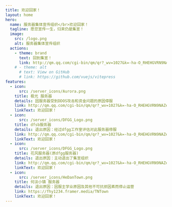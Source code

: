 ```yaml
---
title: 欢迎回家！
layout: home
hero:
  name: 服务器集体宣传组织</br>欢迎回家！
  tagline: 愿您宣传一生，归来仍是集宣！
  image:
    src: /logo.png
    alt: 服务器集体宣传组织
  actions:
    - theme: brand
      text: 回到集宣！
      link: http://qm.qq.com/cgi-bin/qm/qr?_wv=1027&k=-ha-O_RHEHGVRN9NAZem0ERNmHe7T51C&authKey=1Xb0FkaaJ1VwawDAZQIDz4eGFi6I32VMj6zN5pMgusmRBq%2FDhipJirNgXqHgQ51W&noverify=0&group_code=715969715
    # - theme: alt
      # text: View on GitHub
      # link: https://github.com/vuejs/vitepress
features:
  - icon:
      src: /server_icons/Aurora.png
    title: 极光 服务器
    details: 因服务器受到DDOS攻击和资金问题的原因停服
    link: http://qm.qq.com/cgi-bin/qm/qr?_wv=1027&k=-ha-O_RHEHGVRN9NAZem0ERNmHe7T51C&authKey=1Xb0FkaaJ1VwawDAZQIDz4eGFi6I32VMj6zN5pMgusmRBq%2FDhipJirNgXqHgQ51W&noverify=0&group_code=715969715
    linkText: 欢迎回家！
  - icon:
      src: /server_icons/DFGG_Logo.png
    title: dfsb服务器
    details: 退出原因：经过dfgg工作室评估对此服务器停服
    link: http://qm.qq.com/cgi-bin/qm/qr?_wv=1027&k=-ha-O_RHEHGVRN9NAZem0ERNmHe7T51C&authKey=1Xb0FkaaJ1VwawDAZQIDz4eGFi6I32VMj6zN5pMgusmRBq%2FDhipJirNgXqHgQ51W&noverify=0&group_code=715969715
    linkText: 欢迎回家！
  - icon:
      src: /server_icons/DFGG_Logo.png
    title: 花风服务器(原dfgg服务器)
    details: 退出原因：主动退出了集宣组织
    link: http://qm.qq.com/cgi-bin/qm/qr?_wv=1027&k=-ha-O_RHEHGVRN9NAZem0ERNmHe7T51C&authKey=1Xb0FkaaJ1VwawDAZQIDz4eGFi6I32VMj6zN5pMgusmRBq%2FDhipJirNgXqHgQ51W&noverify=0&group_code=715969715
    linkText: 欢迎回家！
  - icon:
      src: /server_icons/HeDanTown.png
    title: 何淡小镇 服务器
    details: 退出原因：因服主学业原因及其他不可抗拒因素而停止运营
    link: https://fhy1234.framer.media/TNTown
    linkText: 欢迎回家！
---
```


